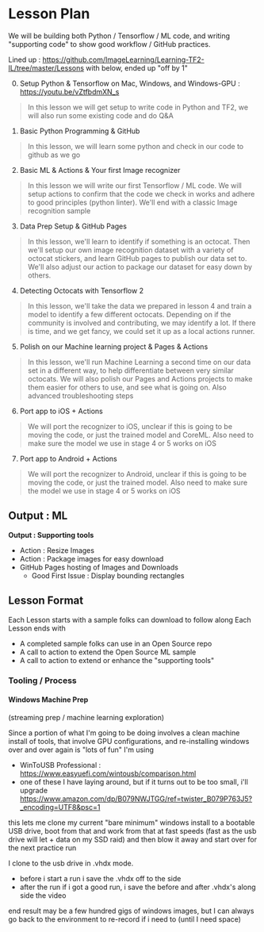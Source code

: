 

# Lesson Plan

We will be building both Python / Tensorflow / ML code, and writing "supporting code" to show good workflow / GitHub practices. 

Lined up  : https://github.com/ImageLearning/Learning-TF2-IL/tree/master/Lessons with below, ended up "off by 1"

0. Setup Python & Tensorflow on Mac, Windows, and Windows-GPU : https://youtu.be/vZtfbdmXN_s
> In this lesson we will get setup to write code in Python and TF2, we will also run some existing code and do Q&A
1. Basic Python Programming & GitHub
> In this lesson, we will learn some python and check in our code to github as we go
2. Basic ML & Actions & Your first Image recognizer
> In this lesson we will write our first Tensorflow / ML code. We will setup actions to confirm that the code we check in works and adhere to good principles (python linter). We'll end with a classic Image recognition sample
3. Data Prep Setup & GitHub Pages 
> In this lesson, we'll learn to identify if something is an octocat. Then we'll setup our own image recognition dataset with a variety of octocat stickers, and learn GitHub pages to publish our data set to. We'll also adjust our action to package our dataset for easy down by others.
4. Detecting Octocats with Tensorflow 2
> In this lesson, we'll take the data we prepared in lesson 4 and train a model to identify a few different octocats. Depending on if the community is involved and contributing, we may identify a lot. If there is time, and we get fancy, we could set it up as a local actions runner.
5. Polish on our Machine learning project & Pages & Actions
> In this lesson, we'll run Machine Learning a second time on our data set in a different way, to help differentiate between very similar octocats. We will also polish our Pages and Actions projects to make them easier for others to use, and see what is going on. Also advanced troubleshooting steps
6.  Port app to iOS + Actions
> We will port the recognizer to iOS, unclear if this is going to be moving the code, or just the trained model and CoreML. Also need to make sure the model we use in stage 4 or 5 works on iOS
7. Port app to Android + Actions
> We will port the recognizer to Android, unclear if this is going to be moving the code, or just the trained model. Also need to make sure the model we use in stage 4 or 5 works on iOS

**Output : ML**
- 

**Output : Supporting tools**
- Action : Resize Images
- Action : Package images for easy download 
- GitHub Pages hosting of Images and Downloads
    - Good First Issue : Display bounding rectangles 

## Lesson Format

Each Lesson starts with a sample folks can download to follow along
Each Lesson ends with 
- A completed sample folks can use in an Open Source repo
- A call to action to extend the Open Source ML sample
- A call to action to extend or enhance the "supporting tools"


### Tooling / Process

#### Windows Machine Prep
(streaming prep / machine learning exploration)

Since a portion of what I'm going to be doing involves a clean machine install of tools, that involve GPU configurations, and re-installing windows over and over again is "lots of fun" I'm using
- WinToUSB Professional : https://www.easyuefi.com/wintousb/comparison.html 
- one of these I have laying around, but if it turns out to be too small, i'll upgrade https://www.amazon.com/dp/B079NWJTGG/ref=twister_B079P763J5?_encoding=UTF8&psc=1 

this lets me clone my current "bare minimum" windows install to a bootable USB drive, boot from that and work from that at fast speeds (fast as the usb drive will let + data on my SSD raid)
and then blow it away and start over for the next practice run

I clone to the usb drive in .vhdx mode.
- before i start a run i save the .vhdx off to the side 
- after the run if i got a good run, i save the before and after .vhdx's along side the video 

end result may be a few hundred gigs of windows images, but I can always go back to the environment to re-record if i need to (until I need space)
